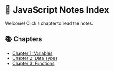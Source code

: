 # 📘 JavaScript Notes Index

Welcome! Click a chapter to read the notes.

## 📚 Chapters

- [Chapter 1: Variables](./Chapter1_Variables.md)
- [Chapter 2: Data Types](./Chapter2_DataTypes.md)
- [Chapter 3: Functions](./Chapter3_Functions.md)
